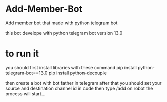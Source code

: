 # Add-Member-Bot
Add member bot that made with python telegram bot

this bot develope with python telegram bot version 13.0

# to run it 
you should first install libraries with these command
pip install python-telegram-bot==13.0
pip install python-decouple

then create a bot with bot father in telegram 
after that you should set your source and destination channel id in code 
then type /add on robot 
the process will start...
